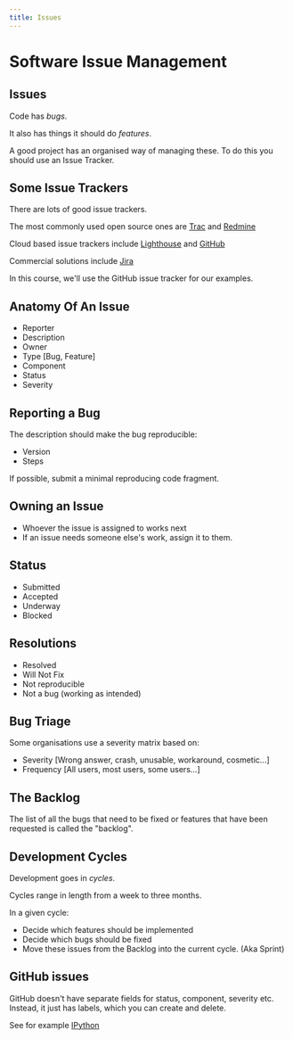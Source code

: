 ```yaml
---
title: Issues
---
```


Software Issue Management
=========================

Issues
------

Code has *bugs*.

It also has things it should do *features*.

A good project has an organised way of managing these.
To do this you should use an Issue Tracker.

Some Issue Trackers
-------------------

There are lots of good issue trackers.

The most commonly used open source ones are [Trac](http://trac.edgewall.org/) and [Redmine](http://www.redmine.org/)

Cloud based issue trackers include [Lighthouse](http://lighthouseapp.com/) and [GitHub](https://github.com/blog/831-issues-2-0-the-next-generation)

Commercial solutions include [Jira](https://www.atlassian.com/software/jira)

In this course, we'll use the GitHub issue tracker for our examples.

Anatomy Of An Issue
-------------------

* Reporter
* Description
* Owner
* Type [Bug, Feature]
* Component
* Status
* Severity

Reporting a Bug
------------------

The description should make the bug reproducible:

* Version
* Steps

If possible, submit a minimal reproducing code fragment.

Owning an Issue
---------------

* Whoever the issue is assigned to works next
* If an issue needs someone else's work, assign it to them.

Status 
------

* Submitted
* Accepted
* Underway
* Blocked


Resolutions
-----------

* Resolved
* Will Not Fix
* Not reproducible
* Not a bug (working as intended)

Bug Triage
----------

Some organisations use a severity matrix based on:

* Severity [Wrong answer, crash, unusable, workaround, cosmetic...]
* Frequency [All users, most users, some users...]

The Backlog
-----------

The list of all the bugs that need to be fixed or
features that have been requested is called the "backlog".

Development Cycles
------------------

Development goes in *cycles*.

Cycles range in length from a week to three months.

In a given cycle:

* Decide which features should be implemented
* Decide which bugs should be fixed
* Move these issues from the Backlog into the current cycle. (Aka Sprint)



GitHub issues
-------------

GitHub doesn't have separate fields for status, component, severity etc.
Instead, it just has labels, which you can create and delete.

See for example [IPython](https://github.com/ipython/ipython/issues?labels=type-bug&page=1&state=open)
